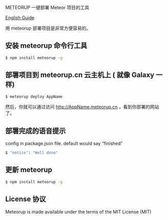 METEORUP 一键部署 Meteor 项目的工具

[English Guide](/romejiang/meteorup/blob/master/README.zh_CN.md)


用 meteorup 部署项目是非常方便容易的。


## 安装 meteorup 命令行工具

```bash
$ npm install meteorup -g
```

## 部署项目到 meteorup.cn 云主机上 ( 就像 Galaxy 一样)

```bash
$ meteorup deploy AppName 
```

然后，你就可以通过访问 http://AppName.meteorup.cn ，看到你部署的网站了。


## 部署完成的语音提示
config in package.json file. default would say “finished”
```bash
$ "notice": "Well done"
```


## 更新 meteorup 
 
```bash
$ npm install meteorup -g
```
 

## License 协议

Meteorup is made available under the terms of the MIT License (MIT)

